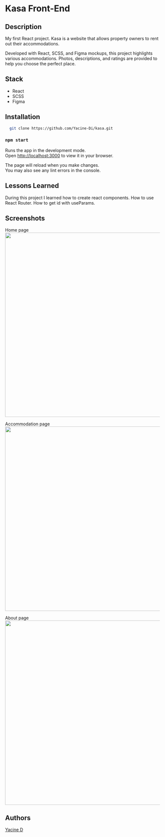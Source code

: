 # Kasa Front-End

## Description

My first React project.
Kasa is a website that allows property owners to rent out their accommodations.

Developed with React, SCSS, and Figma mockups, this project highlights various accommodations. Photos, descriptions, and ratings are provided to help you choose the perfect place.

## Stack

-   React
-   SCSS
-   Figma

## Installation

```bash
  git clone https://github.com/Yacine-Di/kasa.git
```

### `npm start`

Runs the app in the development mode.\
Open [http://localhost:3000](http://localhost:3000) to view it in your browser.

The page will reload when you make changes.\
You may also see any lint errors in the console.

## Lessons Learned

During this project I learned how to create react components. How to use React Router. How to get id with useParams.

## Screenshots

Home page <br>
<img src="assets/screenshots/kasa1.png" width="600" />

Accommodation page <br>
<img src="assets/screenshots/kasa2.png" width="600" />

About page <br>
<img src="assets/screenshots/kasa3.png" width="600" />

## Authors

[Yacine D](https://github.com/Yacine-Di)
